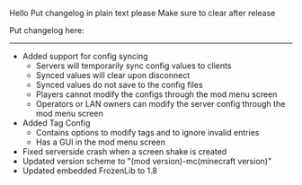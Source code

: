 Hello
Put changelog in plain text please
Make sure to clear after release

Put changelog here:

-----------------
- Added support for config syncing
  - Servers will temporarily sync config values to clients
  - Synced values will clear upon disconnect
  - Synced values do not save to the config files
  - Players cannot modify the configs through the mod menu screen
  - Operators or LAN owners can modify the server config through the mod menu screen
- Added Tag Config
  - Contains options to modify tags and to ignore invalid entries
  - Has a GUI in the mod menu screen
- Fixed serverside crash when a screen shake is created
- Updated version scheme to "(mod version)-mc(minecraft version)"
- Updated embedded FrozenLib to 1.8
